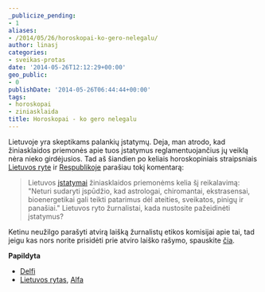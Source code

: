 ```yaml
---
_publicize_pending:
- 1
aliases:
- /2014/05/26/horoskopai-ko-gero-nelegalu/
author: linasj
categories:
- sveikas-protas
date: '2014-05-26T12:12:29+00:00'
geo_public:
- 0
publishDate: '2014-05-26T06:44:44+00:00'
tags:
- horoskopai
- ziniasklaida
title: Horoskopai - ko gero nelegalu
---
```

Lietuvoje yra skeptikams palankių įstatymų. Deja, man atrodo, kad žiniasklaidos priemonės apie tuos įstatymus reglamentuojančius jų veiklą nėra nieko girdėjusios. Tad aš šiandien po keliais horoskopiniais straipsniais [Lietuvos ryte](http://www.lrytas.lt/gyvenimo-budas/horoskopai/astrologe-s-liepiene-dvyniams-ateinancia-savaite-seksis.htm) ir [Respublikoje](http://www.respublika.lt/lt/naujienos/pramogos/keistenybes/kaip_gyventi_kita_savaite_05260601/) parašiau tokį komentarą:

> Lietuvos [įstatymai](http://www3.lrs.lt/pls/inter3/dokpaieska.showdoc_l?p_id=459047&p_query=antgamtini%F8&p_tr2=2) žiniasklaidos priemonėms kelia šį reikalavimą: "Neturi sudaryti įspūdžio, kad astrologai, chiromantai, ekstrasensai, bioenergetikai gali teikti patarimus dėl ateities, sveikatos, pinigų ir panašiai." Lietuvos ryto žurnalistai, kada nustosite pažeidinėti įstatymus?


Ketinu neužilgo parašyti atvirą laišką žurnalistų etikos komisijai apie tai, tad jeigu kas nors norite prisidėti prie atviro laiško rašymo, spauskite [čia](https://docs.google.com/document/d/10NgduZr6I0D6mUiJjvYwu1jjr0_mQz04mmpRdbGLMRU/edit?usp=sharing).

**Papildyta**
* [Delfi](http://www.delfi.lt/gyvenimas/astrologija/horoskopas-savaitei-geguzes-26-d-birzelio-1-d.d?id=64841177&com=1&no=0&s=2)
* [Lietuvos rytas](http://www.lrytas.lt/?id=14009221071400206820&view=9), [Alfa](http://www.alfa.lt/straipsnis/16247666/meiles-horoskopas-savaitei-05-26-06-01-d)

